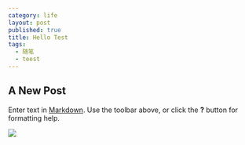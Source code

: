 ```yaml
---
category: life
layout: post
published: true
title: Hello Test
tags: 
  - 随笔
  - teest
---
```


## A New Post

Enter text in [Markdown](http://daringfireball.net/projects/markdown/). Use the toolbar above, or click the **?** button for formatting help.

![](/resources/52%E6%9C%AA%E5%91%BD%E5%90%8D.png)
